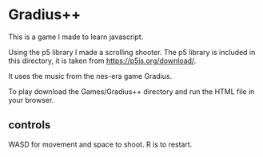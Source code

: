 # Gradius++

This is a game I made to learn javascript.

Using the p5 library I made a scrolling shooter. The p5 library is included in this directory, it is taken from https://p5js.org/download/.

It uses the music from the nes-era game Gradius.

To play download the Games/Gradius++ directory and run the HTML file in your browser.

## controls
WASD for movement and space to shoot. R is to restart.

